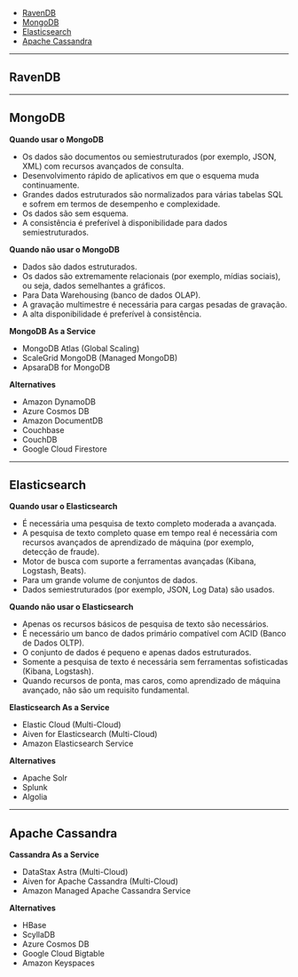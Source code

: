- [RavenDB](https://ravendb.net/)
- [MongoDB]()
- [Elasticsearch]()
- [Apache Cassandra](https://cassandra.apache.org/_/index.html)

---

## RavenDB



---

## MongoDB

**Quando usar o MongoDB**
- Os dados são documentos ou semiestruturados (por exemplo, JSON, XML) com recursos avançados de consulta.
- Desenvolvimento rápido de aplicativos em que o esquema muda continuamente.
- Grandes dados estruturados são normalizados para várias tabelas SQL e sofrem em termos de desempenho e complexidade.
- Os dados são sem esquema.
- A consistência é preferível à disponibilidade para dados semiestruturados.

**Quando não usar o MongoDB**
- Dados são dados estruturados.
- Os dados são extremamente relacionais (por exemplo, mídias sociais), ou seja, dados semelhantes a gráficos.
- Para Data Warehousing (banco de dados OLAP).
- A gravação multimestre é necessária para cargas pesadas de gravação.
- A alta disponibilidade é preferível à consistência.

**MongoDB As a Service**
- MongoDB Atlas (Global Scaling)
- ScaleGrid MongoDB (Managed MongoDB)
- ApsaraDB for MongoDB

**Alternatives**
- Amazon DynamoDB
- Azure Cosmos DB
- Amazon DocumentDB
- Couchbase
- CouchDB
- Google Cloud Firestore

---

## Elasticsearch

**Quando usar o Elasticsearch**
- É necessária uma pesquisa de texto completo moderada a avançada. 
- A pesquisa de texto completo quase em tempo real é necessária com recursos avançados de aprendizado de máquina (por exemplo, detecção de fraude).
- Motor de busca com suporte a ferramentas avançadas (Kibana, Logstash, Beats).
- Para um grande volume de conjuntos de dados.
- Dados semiestruturados (por exemplo, JSON, Log Data) são usados.

**Quando não usar o Elasticsearch**
- Apenas os recursos básicos de pesquisa de texto são necessários.
- É necessário um banco de dados primário compatível com ACID (Banco de Dados OLTP).
- O conjunto de dados é pequeno e apenas dados estruturados.
- Somente a pesquisa de texto é necessária sem ferramentas sofisticadas (Kibana, Logstash).
- Quando recursos de ponta, mas caros, como aprendizado de máquina avançado, não são um requisito fundamental.

**Elasticsearch As a Service**
- Elastic Cloud (Multi-Cloud)
- Aiven for Elasticsearch (Multi-Cloud)
- Amazon Elasticsearch Service

**Alternatives**
- Apache Solr
- Splunk
- Algolia

---

## Apache Cassandra

**Cassandra As a Service**
- DataStax Astra (Multi-Cloud)
- Aiven for Apache Cassandra (Multi-Cloud)
- Amazon Managed Apache Cassandra Service

**Alternatives**
- HBase
- ScyllaDB
- Azure Cosmos DB
- Google Cloud Bigtable
- Amazon Keyspaces
